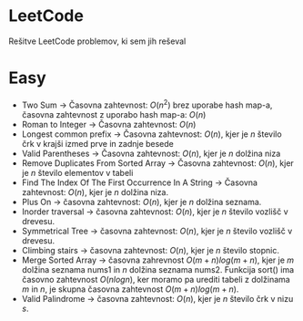 # LeetCode
Rešitve LeetCode problemov, ki sem jih reševal

# Easy

- Two Sum -> Časovna zahtevnost: $O(n^2)$ brez uporabe hash map-a, časovna zahtevnost z uporabo hash map-a: $O(n)$
- Roman to Integer -> Časovna zahtevnost: $O(n)$ 
- Longest common prefix -> Časovna zahtevnost: $O(n)$, kjer je $n$ število črk v krajši izmed prve in zadnje besede
- Valid Parentheses -> Časovna zahtevnost: $O(n)$, kjer je $n$ dolžina niza
- Remove Duplicates From Sorted Array -> Časovna zahtevnost: $O(n)$, kjer je $n$ število elementov v tabeli
- Find The Index Of The First Occurrence In A String -> Časovna zahtevnost: $O(n)$, kjer je $n$ dolžina niza.
- Plus On -> časovna zahtevnost: $O(n)$, kjer je $n$ dolžina seznama. 
- Inorder traversal -> časovna zahtevnost: $O(n)$, kjer je $n$ število vozlišč v drevesu.
- Symmetrical Tree -> časovna zahtevnost: $O(n)$, kjer je $n$ število vozlišč v drevesu.
- Climbing stairs -> časovna zahtevnost: $O(n)$, kjer je $n$ število stopnic.
- Merge Sorted Array -> časovna zahrevnost $O(m + n)log(m + n)$, kjer je $m$ dolžina seznama nums1 in $n$ dolžina seznama nums2. Funkcija sort() ima časovno zahtevnost $O(nlogn)$, ker moramo pa urediti tabeli z dolžinama $m$ in $n$, je skupna časovna zahtevnost $O(m + n)log(m + n)$.
- Valid Palindrome -> časovna zahtevnost: $O(n)$, kjer je $n$ število črk v nizu $s$.

